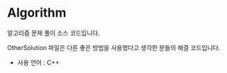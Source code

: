 # Algorithm
알고리즘 문제 풀이 소스 코드입니다.

OtherSolution 파일은 다른 좋은 방법을 사용했다고 생각한 분들의 해결 코드입니다.

- 사용 언어 : C++
